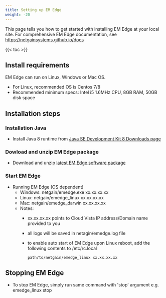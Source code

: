 ```yaml
---
title: Setting up EM Edge
weight: -20
---
```


This page tells you how to get started with installing EM Edge at your local site. For comprehensive EM Edge documentation, see https://netgainsystems.github.io/docs

<!-- spellchecker-disable -->

{{< toc >}}

<!-- spellchecker-enable -->

## Install requirements

EM Edge can run on Linux, Windows or Mac OS.
  - For Linux, recommended OS is Centos 7/8
  - Recommended minimum specs:  Intel i5 1.6MHz CPU, 8GB RAM, 50GB disk space

## Installation steps

### Installation Java
- Install Java 8 runtime from <a href="https://www.oracle.com/java/technologies/javase/javase-jdk8-downloads.html" target="_blank">Java SE Development Kit 8 Downloads page</a>
### Dowload and unzip EM Edge package
- Download and unzip <a href="https://filedrop.netgain-systems.com/index.php/s/pTUd5x4ReO32Nsm" target="_blank">latest EM Edge software package</a>

### Start EM Edge
- Running EM Edge (OS dependent)
  - Windows: netgain/emedge.exe xx.xx.xx.xx
  - Linux: netgain/emedge_linux xx.xx.xx.xx
  - Mac: netgain/emedge_darwin xx.xx.xx.xx
  - Notes:
    - xx.xx.xx.xx points to Cloud Vista IP address/Domain name provided to you
    - all logs will be saved in netagin/emedge.log file

    - to enable auto start of EM Edge upon Linux reboot, add the following contents to /etc/rc.local

        ```Shell
        path/to/netgain/emedge_linux xx.xx.xx.xx
        ```

## Stopping EM Edge
  - To stop EM Edge, simply run same command with 'stop' argument e.g. emedge_linux stop
